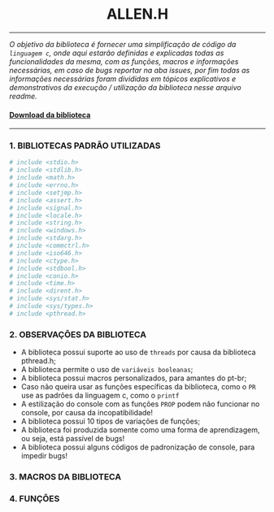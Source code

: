 <h1 align="center"> ALLEN.H </h1>

---

*O objetivo da biblioteca é fornecer uma simplificação de código da `linguagem c`, onde aqui estarão definidas e explicadas todas as funcionalidades da mesma, com as funções, macros e informações necessárias, em caso de bugs reportar na aba issues, por fim todas as informações necessárias foram divididas em tópicos explicativos e demonstrativos da execução / utilização da biblioteca nesse arquivo readme.*

#### <a href="https://www.youtube.com/watch?v=GQ5T6SFGAYY">Download da biblioteca</a>

---

### 1. BIBLIOTECAS PADRÃO UTILIZADAS

```sh
# include <stdio.h>
# include <stdlib.h>
# include <math.h>
# include <errno.h>
# include <setjmp.h>
# include <assert.h>
# include <signal.h>
# include <locale.h>
# include <string.h>
# include <windows.h>
# include <stdarg.h>
# include <commctrl.h>
# include <iso646.h>
# include <ctype.h>
# include <stdbool.h>
# include <conio.h>
# include <time.h>
# include <dirent.h>
# include <sys/stat.h>
# include <sys/types.h>
# include <pthread.h>
```

### 2. OBSERVAÇÕES DA BIBLIOTECA

- A biblioteca possui suporte ao uso de `threads` por causa da biblioteca pthread.h;
- A biblioteca permite o uso de `variáveis booleanas`;
- A biblioteca possui macros personalizados, para amantes do pt-br;
- Caso não queira usar as funções específicas da biblioteca, como o `PR` use as padrões da linguagem c, como o `printf`
- A estilização do console com as funções `PROP` podem não funcionar no console, por causa da incopatibilidade!
- A biblioteca possui 10 tipos de variações de funções;
- A biblioteca foi produzida somente como uma forma de aprendizagem, ou seja, está passível de bugs!
- A biblioteca possui alguns códigos de padronização de console, para impedir bugs!

### 3. MACROS DA BIBLIOTECA

### 4. FUNÇÕES
